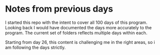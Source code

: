 # Notes from previous days

I started this repo with the intent to cover all 100 days of this program. Looking back I would have documented the days more accurately to the program.
The current set of folders reflects multiple days within each.

Starting from day 26, this content is challenging me in the right areas, so i am following the days strictly.